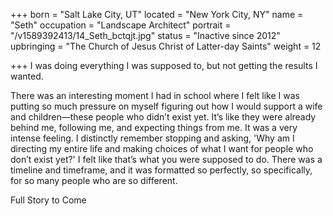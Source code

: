 +++
born = "Salt Lake City, UT"
located = "New York City, NY"
name = "Seth"
occupation = "Landscape Architect"
portrait = "/v1589392413/14_Seth_bctqjt.jpg"
status = "Inactive since 2012"
upbringing = "The Church of Jesus Christ of Latter-day Saints"
weight = 12

+++
I was doing everything I was supposed to, but not getting the results I wanted.

There was an interesting moment I had in school where I felt like I was putting so much pressure on myself figuring out how I would support a wife and children—these people who didn’t exist yet. It’s like they were already behind me, following me, and expecting things from me. It was a very intense feeling. I distinctly remember stopping and asking, 'Why am I directing my entire life and making choices of what I want for people who don’t exist yet?' I felt like that’s what you were supposed to do. There was a timeline and timeframe, and it was formatted so perfectly, so specifically, for so many people who are so different.

Full Story to Come